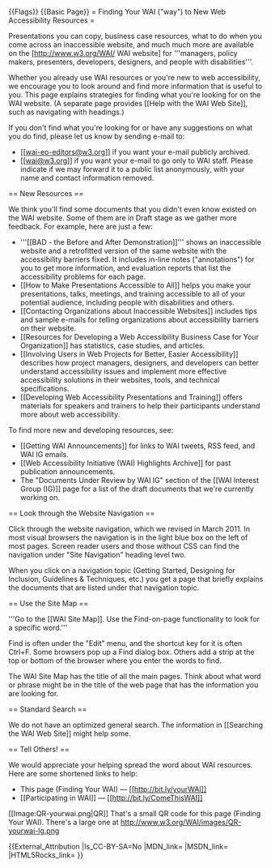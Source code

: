 {{Flags}}
{{Basic Page}}
= Finding Your WAI ("way") to New Web Accessibility Resources =
  
  
Presentations you can copy, business case resources, what to do when you come across an inaccessible website, and much much more are available on the [http://www.w3.org/WAI/ WAI website] for '''managers, policy makers, presenters, developers, designers, and people with disabilities'''.

 
Whether you already use WAI resources or you're new to web accessibility, we encourage you to look around and find more information that is useful to you. This page explains strategies for finding what you're looking for on the WAI website. (A separate page provides [[Help with the WAI Web Site]], such as navigating with headings.)

 
If you don't find what you're looking for or have any suggestions on what you do find, please let us know by sending e-mail to:

 
* [[wai-eo-editors@w3.org]] if you want your e-mail publicly archived.
* [[wai@w3.org]] if you want your e-mail to go only to WAI staff. Please indicate if we may forward it to a public list anonymously, with your name and contact information removed.
 
== New Resources ==
 
We think you'll find some documents that you didn't even know existed on the WAI website. Some of them are in Draft stage as we gather more feedback. For example, here are just a few:

 
* '''[[BAD - the Before and After Demonstration]]''' shows an inaccessible website and a retrofitted version of the same   website with the accessibility barriers fixed. It includes in-line notes   (&quot;annotations&quot;) for you to get more information, and evaluation reports   that list the accessibility problems for each page.
* [[How to Make Presentations Accessible to All]] helps you make your presentations, talks, meetings, and training accessible to all of your potential audience, including people with disabilities and others.
* [[Contacting Organizations about Inaccessible Websites]] includes tips and sample e-mails for telling organizations about accessibility barriers on their website.
* [[Resources for Developing a Web Accessibility Business Case for Your Organization]] has statistics, case studies, and articles.
* [[Involving Users in Web Projects for Better, Easier Accessibility]] describes how project managers, designers, and developers can better understand accessibility issues and implement more effective accessibility solutions in their websites,  tools,  and technical specifications.
* [[Developing Web Accessibility Presentations and Training]] offers materials for speakers and trainers to help their participants understand more about web accessibility.
 
To find more new and developing resources, see:

 
* [[Getting WAI Announcements]] for links to WAI tweets, RSS feed, and WAI IG emails.
* [[Web Accessibility Initiative (WAI) Highlights Archive]] for past publication announcements.
* The &quot;Documents Under Review by WAI IG&quot; section of the [[WAI Interest Group (IG)]] page for a list of the draft documents that we're currently working on.
 
== Look through the Website Navigation ==
 
Click through the website navigation, which we revised in March 2011. In most visual browsers the navigation is in the light blue box on the left of most pages. Screen reader users and those without CSS can find the navigation under &quot;Site Navigation&quot; heading level two.

 
When you click on a navigation topic (Getting Started, Designing for Inclusion, 
Guidelines &amp; Techniques, etc.) you get a page that briefly explains the documents that are listed under that navigation topic.

 
== Use the Site Map ==
 
'''Go to the [[WAI Site Map]]. Use the Find-on-page functionality to look for a specific word.'''

 
Find is often under the &quot;Edit&quot; menu, and the shortcut key for it is often Ctrl+F. Some browsers pop up a Find dialog box. Others add a strip at the top or bottom of the browser where you enter the words to find.

 
The WAI Site Map has the title of all the main pages. Think about what word or phrase might be in the title of the web page that has the information you are looking for.

 
== Standard Search ==
 
We do not have an optimized general search. The information in [[Searching the WAI Web Site]] might help some.

 
== Tell Others! ==
 
We would appreciate your helping spread the word about WAI resources. Here are some shortened links to help:

 
* This page (Finding Your WAI) &mdash; [[http://bit.ly/yourWAI]]
* [[Participating in WAI]] &mdash; [[http://bit.ly/ComeThisWAI]]
 
[[Image:QR-yourwai.png|QR]] That's a small QR code for this page (Finding Your WAI). There's a large one at http://www.w3.org/WAI/images/QR-yourwai-lg.png

   
{{External_Attribution
|Is_CC-BY-SA=No
|MDN_link=
|MSDN_link=
|HTML5Rocks_link=
}}